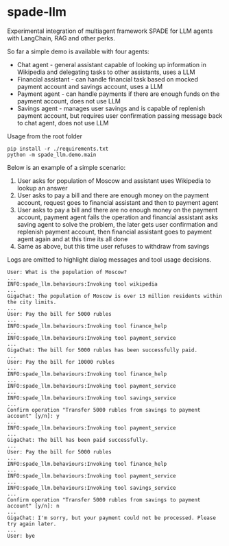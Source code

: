 # spade-llm
Experimental integration of multiagent framework SPADE for LLM agents with LangChain, RAG and other perks.

So far a simple demo is available with four agents:
* Chat agent - general assistant capable of looking up information in Wikipedia and delegating tasks to other assistants, uses a LLM
* Financial assistant - can handle financial task based on mocked payment account and savings account, uses a LLM
* Payment agent - can handle payments if there are enough funds on the payment account, does not use LLM
* Savings agent - manages user savings and is capable of replenish payment account, but requires user confirmation passing message back to chat agent, does not use LLM

Usage from the root folder
```
pip install -r ./requirements.txt
python -m spade_llm.demo.main
```

Below is an example of a simple scenario:
1. User asks for population of Moscow and assistant uses Wikipedia to lookup an answer
2. User asks to pay a bill and there are enough money on the payment account, request goes to financial assistant and then to payment agent
3. User asks to pay a bill and there are no enough money on the payment account, payment agent fails the operation and financial assistant asks saving agent to solve the problem, the later gets user confirmation and replenish payment account, then financial assistant goes to payment agent again and at this time its all done
4. Same as above, but this time user refuses to withdraw from savings

Logs are omitted to highlight dialog messages and tool usage decisions.
```
User: What is the population of Moscow?
...
INFO:spade_llm.behaviours:Invoking tool wikipedia
...
GigaChat: The population of Moscow is over 13 million residents within the city limits.
...
User: Pay the bill for 5000 rubles
...
INFO:spade_llm.behaviours:Invoking tool finance_help
...
INFO:spade_llm.behaviours:Invoking tool payment_service
...
GigaChat: The bill for 5000 rubles has been successfully paid.
...
User: Pay the bill for 10000 rubles
...
INFO:spade_llm.behaviours:Invoking tool finance_help
...
INFO:spade_llm.behaviours:Invoking tool payment_service
...
INFO:spade_llm.behaviours:Invoking tool savings_service
...
Confirm operation "Transfer 5000 rubles from savings to payment account" [y/n]: y
...
INFO:spade_llm.behaviours:Invoking tool payment_service
...
GigaChat: The bill has been paid successfully.
...
User: Pay the bill for 5000 rubles
...
INFO:spade_llm.behaviours:Invoking tool finance_help
...
INFO:spade_llm.behaviours:Invoking tool payment_service
...
INFO:spade_llm.behaviours:Invoking tool savings_service
...
Confirm operation "Transfer 5000 rubles from savings to payment account" [y/n]: n
...
GigaChat: I'm sorry, but your payment could not be processed. Please try again later.
...
User: bye
```